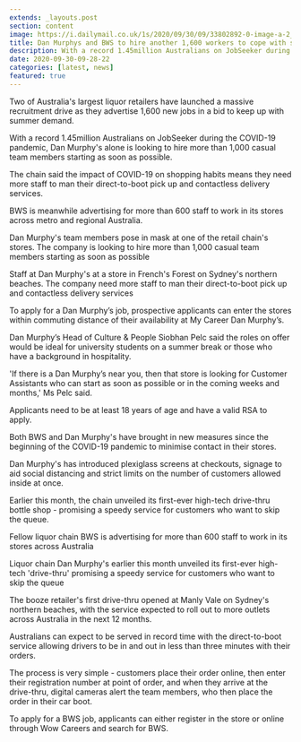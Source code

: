 ```yaml
---
extends: _layouts.post
section: content
image: https://i.dailymail.co.uk/1s/2020/09/30/09/33802892-0-image-a-2_1601453263637.jpg 
title: Dan Murphys and BWS to hire another 1,600 workers to cope with summer demand 
description: With a record 1.45million Australians on JobSeeker during the COVID-19 pandemic, Dan Murphys alone is looking to hire more than 1,000 casual team members starting as soon as possible. 
date: 2020-09-30-09-28-22 
categories: [latest, news] 
featured: true 
--- 
```

Two of Australia's largest liquor retailers have launched a massive recruitment drive as they advertise 1,600 new jobs in a bid to keep up with summer demand.

With a record 1.45million Australians on JobSeeker during the COVID-19 pandemic, Dan Murphy's alone is looking to hire more than 1,000 casual team members starting as soon as possible.

The chain said the impact of COVID-19 on shopping habits means they need more staff to man their direct-to-boot pick up and contactless delivery services.

BWS is meanwhile advertising for more than 600 staff to work in its stores across metro and regional Australia.

Dan Murphy's team members pose in mask at one of the retail chain's stores. The company is looking to hire more than 1,000 casual team members starting as soon as possible

Staff at Dan Murphy's at a store in French's Forest on Sydney's northern beaches. The company need more staff to man their direct-to-boot pick up and contactless delivery services

To apply for a Dan Murphy’s job, prospective applicants can enter the stores within commuting distance of their availability at My Career Dan Murphy’s. 

Dan Murphy’s Head of Culture & People Siobhan Pelc said the roles on offer would be ideal for university students on a summer break or those who have a background in hospitality.

'If there is a Dan Murphy’s near you, then that store is looking for Customer Assistants who can start as soon as possible or in the coming weeks and months,' Ms Pelc said.

Applicants need to be at least 18 years of age and have a valid RSA to apply. 

Both BWS and Dan Murphy's have brought in new measures since the beginning of the COVID-19 pandemic to minimise contact in their stores.

Dan Murphy's has introduced plexiglass screens at checkouts, signage to aid social distancing and strict limits on the number of customers allowed inside at once.

Earlier this month, the chain unveiled its first-ever high-tech drive-thru bottle shop - promising a speedy service for customers who want to skip the queue.  

Fellow liquor chain BWS is advertising for more than 600 staff to work in its stores across Australia

Liquor chain Dan Murphy's earlier this month unveiled its first-ever high-tech 'drive-thru' promising a speedy service for customers who want to skip the queue

The booze retailer's first drive-thru opened at Manly Vale on Sydney's northern beaches, with the service expected to roll out to more outlets across Australia in the next 12 months.

Australians can expect to be served in record time with the direct-to-boot service allowing drivers to be in and out in less than three minutes with their orders.

The process is very simple - customers place their order online, then enter their registration number at point of order, and when they arrive at the drive-thru, digital cameras alert the team members, who then place the order in their car boot.

To apply for a BWS job, applicants can either register in the store or online through Wow Careers and search for BWS. 

